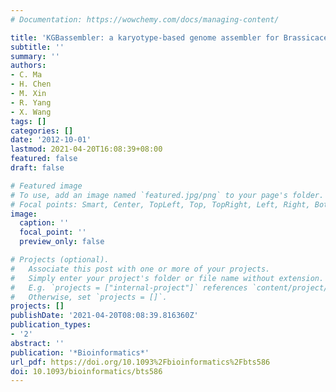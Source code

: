 ```yaml
---
# Documentation: https://wowchemy.com/docs/managing-content/

title: 'KGBassembler: a karyotype-based genome assembler for Brassicaceae species'
subtitle: ''
summary: ''
authors:
- C. Ma
- H. Chen
- M. Xin
- R. Yang
- X. Wang
tags: []
categories: []
date: '2012-10-01'
lastmod: 2021-04-20T16:08:39+08:00
featured: false
draft: false

# Featured image
# To use, add an image named `featured.jpg/png` to your page's folder.
# Focal points: Smart, Center, TopLeft, Top, TopRight, Left, Right, BottomLeft, Bottom, BottomRight.
image:
  caption: ''
  focal_point: ''
  preview_only: false

# Projects (optional).
#   Associate this post with one or more of your projects.
#   Simply enter your project's folder or file name without extension.
#   E.g. `projects = ["internal-project"]` references `content/project/deep-learning/index.md`.
#   Otherwise, set `projects = []`.
projects: []
publishDate: '2021-04-20T08:08:39.816360Z'
publication_types:
- '2'
abstract: ''
publication: '*Bioinformatics*'
url_pdf: https://doi.org/10.1093%2Fbioinformatics%2Fbts586
doi: 10.1093/bioinformatics/bts586
---
```

